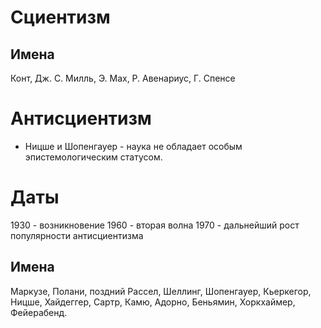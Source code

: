 # Сциентизм

## Имена

Конт, Дж. С. Милль, Э. Мах, Р. Авенариус, Г. Спенсе

# Антисциентизм

- Ницше и Шопенгауер - наука не обладает особым эпистемологическим статусом.

# Даты

1930 - возникновение
1960 - вторая волна
1970 - дальнейший рост популярности антисциентизма

## Имена

Маркузе, Полани, поздний Рассел, Шеллинг, Шопенгауер, Кьеркегор, Ницше, Хайдеггер, Сартр, Камю, Адорно, Беньямин, Хоркхаймер, Фейерабенд.
